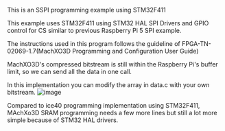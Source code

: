 This is an SSPI programming example using STM32F411 

This example uses STM32F411 using STM32 HAL SPI Drivers and GPIO control for CS similar to previous Raspberry Pi 5 SPI example.

The instructions used in this program follows the guideline of FPGA-TN-02069-1.7(MachXO3D Programming and Configuration User Guide)

MachXO3D's compressed bitstream is still within the Raspberry Pi's buffer limit, so we can send all the data in one call.

In this implementation you can modify the array in data.c with your own bitstream.
![image](https://github.com/user-attachments/assets/cacc6500-35df-4601-bd66-c9bf474d655c)

Compared to ice40 programming implementation using STM32F411, MAchXo3D SRAM programming needs a few more lines but still a lot more simple because of STM32 HAL drivers.


